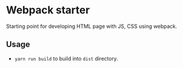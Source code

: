 # Webpack starter

Starting point for developing HTML page with JS, CSS using webpack.

## Usage
- `yarn run build` to build into `dist` directory.

